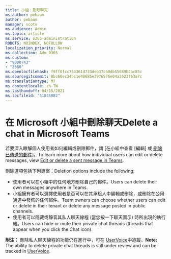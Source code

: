 ```yaml
---
title: 小組：刪除聊天
ms.author: pebaum
author: pebaum
manager: scotv
ms.audience: Admin
ms.topic: article
ms.service: o365-administration
ROBOTS: NOINDEX, NOFOLLOW
localization_priority: Normal
ms.collection: Adm_O365
ms.custom:
- "9000743"
- "2680"
ms.openlocfilehash: f9ff0fcc734361d733deb37ca0db55689b2ac85c
ms.sourcegitcommit: 8bc60ec34bc1e40685e3976576e04a2623f63a7c
ms.translationtype: MT
ms.contentlocale: zh-TW
ms.lasthandoff: 04/15/2021
ms.locfileid: "51835082"
---
```

# <a name="delete-a-chat-in-microsoft-teams"></a><span data-ttu-id="625a5-102">在 Microsoft 小組中刪除聊天</span><span class="sxs-lookup"><span data-stu-id="625a5-102">Delete a chat in Microsoft Teams</span></span>

<span data-ttu-id="625a5-103">若要深入瞭解個人使用者如何編輯或刪除郵件，請 [在小組中查看 [編輯] 或 [刪除已傳送的郵件](https://support.office.com/article/5f1fe604-a900-4a07-b8b7-8cf70ed6b263)]。</span><span class="sxs-lookup"><span data-stu-id="625a5-103">To learn more about how individual users can edit or delete messages, view [Edit or delete a sent message in Teams](https://support.office.com/article/5f1fe604-a900-4a07-b8b7-8cf70ed6b263).</span></span> 

<span data-ttu-id="625a5-104">刪除選項包括下列專案：</span><span class="sxs-lookup"><span data-stu-id="625a5-104">Deletion options include the following:</span></span>

- <span data-ttu-id="625a5-105">使用者可以在小組中的任何地方刪除自己的郵件。</span><span class="sxs-lookup"><span data-stu-id="625a5-105">Users can delete their own messages anywhere in Teams.</span></span>
- <span data-ttu-id="625a5-106">小組擁有者可以選擇使用者是否可以在其承租人中編輯或刪除，或刪除在公用通道中發佈的任何郵件。</span><span class="sxs-lookup"><span data-stu-id="625a5-106">Team owners can choose whether users can edit or delete in their tenant or delete any message posted in public channels.</span></span>
- <span data-ttu-id="625a5-107">使用者可以隱藏或靜音其私人聊天線程 (當您按一下聊天圖示) 時所出現的執行緒。</span><span class="sxs-lookup"><span data-stu-id="625a5-107">Users can hide or mute their private chat threads (threads that appear when you click the Chat icon).</span></span>

<span data-ttu-id="625a5-108">**附注：** 刪除私人聊天線程的功能仍在進行中，可在 [UserVoice](https://microsoftteams.uservoice.com/forums/555103-public/suggestions/33535006-delete-private-chat-threads)中追蹤。</span><span class="sxs-lookup"><span data-stu-id="625a5-108">**Note:** The ability to delete private chat threads is still under review and can be tracked in [UserVoice](https://microsoftteams.uservoice.com/forums/555103-public/suggestions/33535006-delete-private-chat-threads).</span></span> 